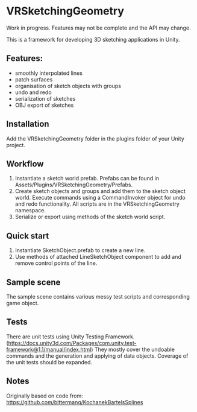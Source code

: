 # VRSketchingGeometry
Work in progress. Features may not be complete and the API may change.

This is a framework for developing 3D sketching applications in Unity.

## Features:
- smoothly interpolated lines
- patch surfaces
- organisation of sketch objects with groups
- undo and redo
- serialization of sketches
- OBJ export of sketches

## Installation 
Add the VRSketchingGeometry folder in the plugins folder of your Unity project.

## Workflow
1. Instantiate a sketch world prefab. Prefabs can be found in Assets/Plugins/VRSketchingGeometry/Prefabs. 
2. Create sketch objects and groups and add them to the sketch object world. Execute commands using a CommandInvoker object for undo and redo functionality. All scripts are in the VRSketchingGeometry namespace.
3. Serialize or export using methods of the sketch world script.

## Quick start
1. Instantiate SketchObject.prefab to create a new line.
2. Use methods of attached LineSketchObject component to add and remove control points of the line.

## Sample scene
The sample scene contains various messy test scripts and corresponding game object.

## Tests
There are unit tests using Unity Testing Framework. (https://docs.unity3d.com/Packages/com.unity.test-framework@1.1/manual/index.html)
They mostly cover the undoable commands and the generation and applying of data objects.
Coverage of the unit tests should be expanded.

## Notes
Originally based on code from: https://github.com/bittermanq/KochanekBartelsSplines
